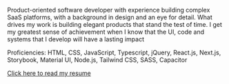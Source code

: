 Product-oriented software developer with experience building complex SaaS platforms, with a background in design and an eye for detail. What drives my work is 
building elegant products that stand the test of time. I get my greatest sense of achievement when I know that the UI, code and systems that I develop will have a 
lasting impact

Proficiencies: HTML, CSS, JavaScript, Typescript, jQuery, React.js, Next.js, Storybook, Material UI, Node.js, Tailwind CSS, SASS, Capacitor

[Click here to read my resume](https://archived.alkemyst.app/eric_suzuki_resume_(cv)_2023.pdf)

<!--
**erikksuzuki/erikksuzuki** is a ✨ _special_ ✨ repository because its `README.md` (this file) appears on your GitHub profile.

Here are some ideas to get you started:

- 🔭 I’m currently working on ...
- 🌱 I’m currently learning ...
- 👯 I’m looking to collaborate on ...
- 🤔 I’m looking for help with ...
- 💬 Ask me about ...
- 📫 How to reach me: ...
- 😄 Pronouns: ...
- ⚡ Fun fact: ...
-->
